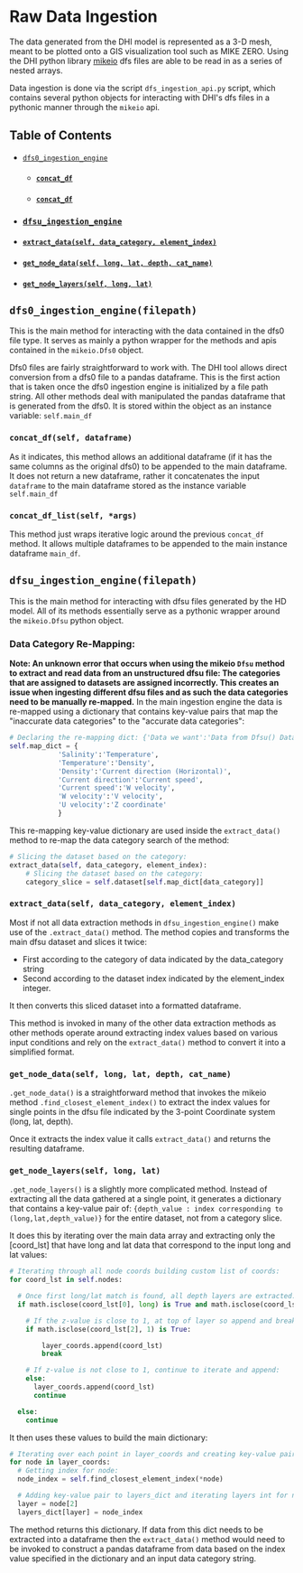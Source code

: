 # Raw Data Ingestion
The data generated from the DHI model is represented as a 3-D mesh, meant to be plotted onto a GIS visualization tool such as
MIKE ZERO. Using the DHI python library [mikeio](https://github.com/DHI/mikeio) dfs files are able to be read in as a series of nested arrays.

Data ingestion is done via the script `dfs_ingestion_api.py` script, which contains several python objects for interacting with DHI's dfs files in a pythonic manner through the `mikeio` api.  

## Table of Contents
* [`dfs0_ingestion_engine`](placeholder)
  * #### [`concat_df`](placeholder)
  * #### [`concat_df`](placeholder)
* ### [`dfsu_ingestion_engine`](placeholder)
 * #### [`extract_data(self, data_category, element_index)`](https://github.com/MatthewTe/dfsu_visualization_pipeline/blob/master/docs/dfs%20file%20ingestion.md#extract_dataself-data_category-element_index-1)
 * #### [`get_node_data(self, long, lat, depth, cat_name)`](https://github.com/MatthewTe/dfsu_visualization_pipeline/blob/master/docs/dfs%20file%20ingestion.md#get_node_dataself-long-lat-depth-cat_name-1)
 * #### [`get_node_layers(self, long, lat)`](https://github.com/MatthewTe/dfsu_visualization_pipeline/blob/master/docs/dfs%20file%20ingestion.md#get_node_layersself-long-lat-1)


## `dfs0_ingestion_engine(filepath)`
This is the main method for interacting with the data contained in the dfs0 file type. It serves as mainly a python wrapper for the methods and apis contained in the `mikeio.Dfs0` object.

Dfs0 files are fairly straightforward to work with. The DHI tool allows direct conversion from a dfs0 file to a pandas dataframe. This is the first action that is taken once the dfs0 ingestion engine is initialized by a file path string. All other methods deal with manipulated the pandas dataframe that is generated from the dfs0. It is stored within the object as an instance variable: `self.main_df`

### `concat_df(self, dataframe)`
As it indicates, this method allows an additional dataframe (if it has the same columns as the original dfs0) to be appended to the main dataframe. It does not return a new dataframe, rather it concatenates the input `dataframe` to the main dataframe stored as the instance variable `self.main_df`

###  `concat_df_list(self, *args)`
This method just wraps iterative logic around the previous `concat_df` method. It allows multiple dataframes to be appended to the main instance dataframe  `main_df`.


## `dfsu_ingestion_engine(filepath)`
This is the main method for interacting with dfsu files generated by the HD model. All of its methods essentially serve as a pythonic wrapper around the `mikeio.Dfsu` python object.

### Data Category Re-Mapping:
**Note: An unknown error that occurs when using the mikeio `Dfsu` method to extract and read data from an unstructured dfsu file: The categories that are assigned to datasets are assigned incorrectly. This creates an issue when ingesting different dfsu files and as such the data categories need to be manually re-mapped.**
In the main ingestion engine the data is re-mapped using a dictionary that contains key-value pairs that map the "inaccurate data categories" to the "accurate data categories":

```python
# Declaring the re-mapping dict: {'Data we want':'Data from Dfsu() Dataset'}
self.map_dict = {
            'Salinity':'Temperature',
            'Temperature':'Density',
            'Density':'Current direction (Horizontal)',
            'Current direction':'Current speed',
            'Current speed':'W velocity',
            'W velocity':'V velocity',
            'U velocity':'Z coordinate'
            }
```
This re-mapping key-value dictionary are used inside the `extract_data()` method to re-map the data category search of the method:
```python
# Slicing the dataset based on the category:
extract_data(self, data_category, element_index):
    # Slicing the dataset based on the category:
    category_slice = self.dataset[self.map_dict[data_category]]
```

### `extract_data(self, data_category, element_index)`
Most if not all data extraction methods in `dfsu_ingestion_engine()` make use of the `.extract_data()`
method. The method copies and transforms the main dfsu dataset and slices it twice:

- First according to the category of data indicated by the data_category string
- Second according to the dataset index indicated by the element_index integer.

It then converts this sliced dataset into a formatted dataframe.

This method is invoked in many of the other data extraction methods as other methods operate around
extracting index values based on various input conditions and rely on the `extract_data()` method to
convert it into a simplified format.  

### `get_node_data(self, long, lat, depth, cat_name)`
`.get_node_data()` is a straightforward method that invokes the mikeio method `.find_closest_element_index()` to extract the index values for single points in the dfsu file indicated by the 3-point Coordinate system (long, lat, depth).

Once it extracts the index value it calls `extract_data()` and returns the resulting dataframe.

### `get_node_layers(self, long, lat)`
`.get_node_layers()` is a slightly more complicated method. Instead of extracting all the data gathered at a single point, it generates a dictionary that contains a key-value pair of:
`{depth_value : index corresponding to (long,lat,depth_value)}` for the entire dataset, not
from a category slice.

It does this by iterating over the main data array and extracting only the [coord_lst] that have
long and lat data that correspond to the input long and lat values:

```python
# Iterating through all node coords building custom list of coords:
for coord_lst in self.nodes:

  # Once first long/lat match is found, all depth layers are extracted:
  if math.isclose(coord_lst[0], long) is True and math.isclose(coord_lst[1], lat) is True:

    # If the z-value is close to 1, at top of layer so append and break loop for efficiency:
    if math.isclose(coord_lst[2], 1) is True:

        layer_coords.append(coord_lst)
        break

    # If z-value is not close to 1, continue to iterate and append:
    else:
      layer_coords.append(coord_lst)
      continue

  else:
    continue
```
It then uses these values to build the main dictionary:
```python
# Iterating over each point in layer_coords and creating key-value pairs:
for node in layer_coords:
  # Getting index for node:
  node_index = self.find_closest_element_index(*node)

  # Adding key-value pair to layers_dict and iterating layers int for next loop:
  layer = node[2]
  layers_dict[layer] = node_index
```
The method returns this dictionary. If data from this dict needs to be extracted into a dataframe
then the `extract_data()` method would need to be invoked to construct a pandas dataframe from data
based on the index value specified in the dictionary and an input data category string.

